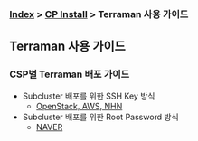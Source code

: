 ### [Index](https://github.com/K-PaaS/container-platform/blob/master/README.md) > [CP Install](https://github.com/K-PaaS/container-platform/blob/master/install-guide/Readme.md) > Terraman 사용 가이드

## Terraman 사용 가이드
### CSP별 Terraman 배포 가이드
  - Subcluster 배포를 위한 SSH Key 방식
    + [OpenStack, AWS, NHN](./csp-check-guide/cp-terraman-ssh-key-check-guide.md)      
  - Subcluster 배포를 위한 Root Password 방식
    + [NAVER](./csp-check-guide/cp-terraman-root-password-check-guide.md) 